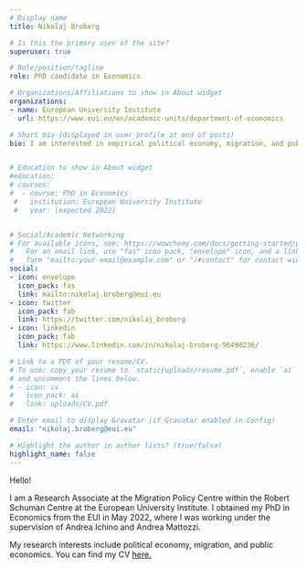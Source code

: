 ```yaml
---
# Display name
title: Nikolaj Broberg

# Is this the primary user of the site?
superuser: true

# Role/position/tagline
role: PhD candidate in Economics

# Organizations/Affiliations to show in About widget
organizations:
- name: European University Institute
  url: https://www.eui.eu/en/academic-units/department-of-economics

# Short bio (displayed in user profile at end of posts)
bio: I am interested in empirical political economy, migration, and public economics.


# Education to show in About widget
#education:
# courses:
#  - course: PhD in Economics 
 #   institution: European University Institute
 #   year: (expected 2022)


# Social/Academic Networking
# For available icons, see: https://wowchemy.com/docs/getting-started/page-builder/#icons
#   For an email link, use "fas" icon pack, "envelope" icon, and a link in the
#   form "mailto:your-email@example.com" or "/#contact" for contact widget.
social:
- icon: envelope
  icon_pack: fas
  link: mailto:nikolaj.broberg@eui.eu
- icon: twitter
  icon_pack: fab
  link: https://twitter.com/nikolaj_broberg
- icon: linkedin
  icon_pack: fab
  link: https://www.linkedin.com/in/nikolaj-broberg-96498236/

# Link to a PDF of your resume/CV.
# To use: copy your resume to `static/uploads/resume.pdf`, enable `ai` icons in `params.toml`, 
# and uncomment the lines below.
# - icon: cv
#   icon_pack: ai
#   link: uploads/CV.pdf

# Enter email to display Gravatar (if Gravatar enabled in Config)
email: "nikolaj.broberg@eui.eu"

# Highlight the author in author lists? (true/false)
highlight_name: false
---
```


Hello! 

I am a Research Associate at the Migration Policy Centre within the Robert Schuman Centre at the European University Institute. I obtained my PhD in Economics from the EUI in May 2022, where I was working under the supervision of Andrea Ichino and Andrea Mattozzi.

My research interests include political economy, migration, and public economics. You can find my CV [here.](uploads/CV.pdf)


